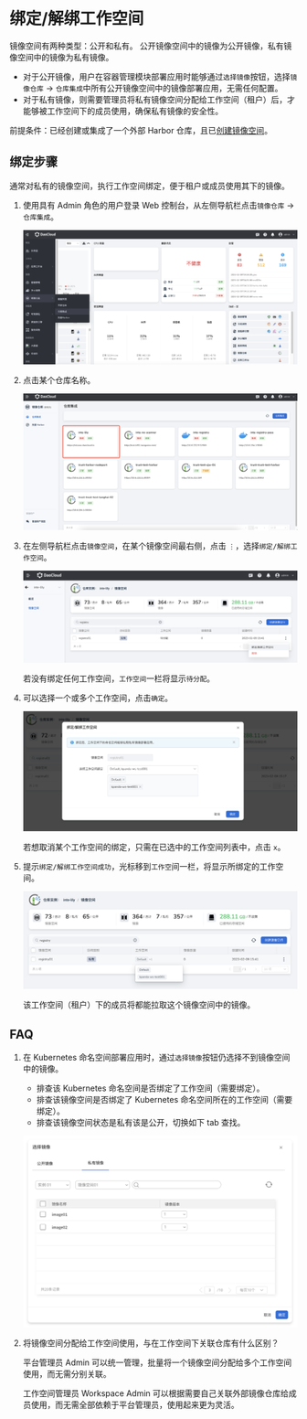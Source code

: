# 绑定/解绑工作空间

镜像空间有两种类型：公开和私有。
公开镜像空间中的镜像为公开镜像，私有镜像空间中的镜像为私有镜像。

- 对于公开镜像，用户在容器管理模块部署应用时能够通过`选择镜像`按钮，选择`镜像仓库` -> `仓库集成`中所有公开镜像空间中的镜像部署应用，无需任何配置。
- 对于私有镜像，则需要管理员将私有镜像空间分配给工作空间（租户）后，才能够被工作空间下的成员使用，确保私有镜像的安全性。

前提条件：已经创建或集成了一个外部 Harbor 仓库，且已[创建镜像空间](create-space.md)。

## 绑定步骤

通常对私有的镜像空间，执行工作空间绑定，便于租户或成员使用其下的镜像。

1. 使用具有 Admin 角色的用户登录 Web 控制台，从左侧导航栏点击`镜像仓库` -> `仓库集成`。

    ![仓库集成](../images/integrated01.png)

1. 点击某个仓库名称。

    ![点击某个名称](../images/managed01.png)

1. 在左侧导航栏点击`镜像空间`，在某个镜像空间最右侧，点击 `⋮`，选择`绑定/解绑工作空间`。

    ![绑定/解绑](../images/bind00.png)

    若没有绑定任何工作空间，`工作空间`一栏将显示`待分配`。

1. 可以选择一个或多个工作空间，点击`确定`。

    ![绑定](../images/bind01.png)

    若想取消某个工作空间的绑定，只需在已选中的工作空间列表中，点击 `x`。

1. 提示`绑定/解绑工作空间成功`，光标移到`工作空`间一栏，将显示所绑定的工作空间。

    ![绑定](../images/bind02.png)

    该工作空间（租户）下的成员将都能拉取这个镜像空间中的镜像。

## FAQ

1. 在 Kubernetes 命名空间部署应用时，通过`选择镜像`按钮仍选择不到镜像空间中的镜像。

    - 排查该 Kubernetes 命名空间是否绑定了工作空间（需要绑定）。
    - 排查该镜像空间是否绑定了 Kubernetes 命名空间所在的工作空间（需要绑定）。
    - 排查该镜像空间状态是私有该是公开，切换如下 tab 查找。

    ![镜像仓库](../images/bind-space-to-ws02.png)

2. 将镜像空间分配给工作空间使用，与在工作空间下关联仓库有什么区别？

    平台管理员 Admin 可以统一管理，批量将一个镜像空间分配给多个工作空间使用，而无需分别关联。

    工作空间管理员 Workspace Admin 可以根据需要自己关联外部镜像仓库给成员使用，而无需全部依赖于平台管理员，使用起来更为灵活。
